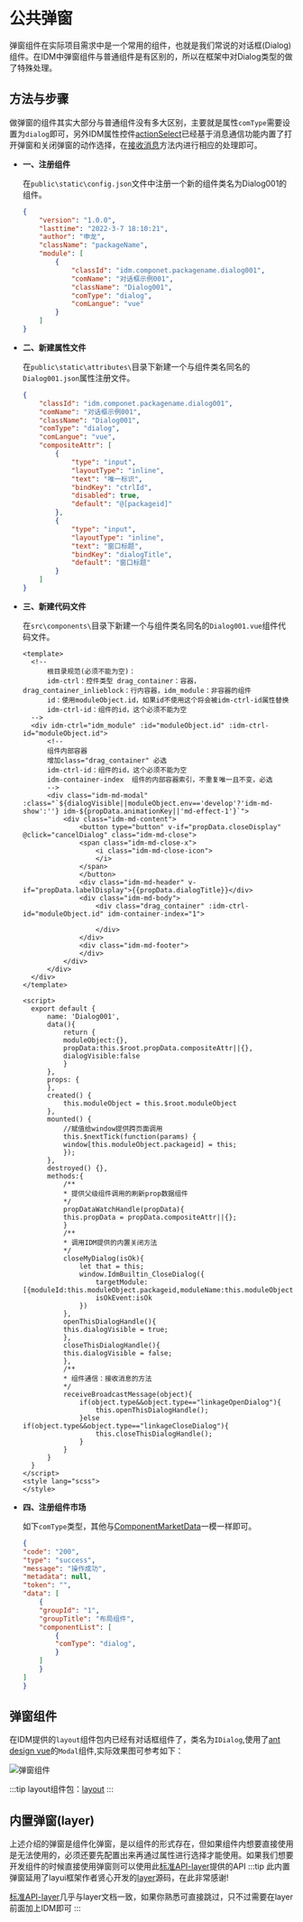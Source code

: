 # 公共弹窗
弹窗组件在实际项目需求中是一个常用的组件，也就是我们常说的对话框(Dialog)组件。在IDM中弹窗组件与普通组件是有区别的，所以在框架中对Dialog类型的做了特殊处理。
## 方法与步骤
做弹窗的组件其实大部分与普通组件没有多大区别，主要就是属性`comType`需要设置为`dialog`即可，另外IDM属性控件[actionSelect](./attributes.md#actionSelect)已经基于消息通信功能内置了打开弹窗和关闭弹窗的动作选择，在[接收消息](./communication.md#接收消息)方法内进行相应的处理即可。
- **一、注册组件**

  在`public\static\config.json`文件中注册一个新的组件类名为Dialog001的组件。
    ```json
    {
        "version": "1.0.0",
        "lasttime": "2022-3-7 18:10:21",
        "author": "申龙",
        "className": "packageName",
        "module": [
            {
                "classId": "idm.componet.packagename.dialog001",
                "comName": "对话框示例001",
                "className": "Dialog001",
                "comType": "dialog",
                "comLangue": "vue"
            }
        ]
    }
    ```
- **二、新建属性文件**

  在`public\static\attributes\`目录下新建一个与组件类名同名的`Dialog001.json`属性注册文件。
    ```json
    {
        "classId": "idm.componet.packagename.dialog001",
        "comName": "对话框示例001",
        "className": "Dialog001",
        "comType": "dialog",
        "comLangue": "vue",
        "compositeAttr": [
            {
                "type": "input",
                "layoutType": "inline",
                "text": "唯一标识",
                "bindKey": "ctrlId",
                "disabled": true,
                "default": "@[packageid]"
            },
            {
                "type": "input",
                "layoutType": "inline",
                "text": "窗口标题",
                "bindKey": "dialogTitle",
                "default": "窗口标题"
            }
        ]
    }
    ```
- **三、新建代码文件**

  在`src\components\`目录下新建一个与组件类名同名的`Dialog001.vue`组件代码文件。
  ```vue
  <template>
    <!--
        根目录规范(必须不能为空)：
        idm-ctrl：控件类型 drag_container：容器，drag_container_inlieblock：行内容器，idm_module：非容器的组件
        id：使用moduleObject.id，如果id不使用这个将会被idm-ctrl-id属性替换
        idm-ctrl-id：组件的id，这个必须不能为空
    -->
    <div idm-ctrl="idm_module" :id="moduleObject.id" :idm-ctrl-id="moduleObject.id">
        <!--
        组件内部容器
        增加class="drag_container" 必选
        idm-ctrl-id：组件的id，这个必须不能为空
        idm-container-index  组件的内部容器索引，不重复唯一且不变，必选
        -->
        <div class="idm-md-modal" :class="`${dialogVisible||moduleObject.env=='develop'?'idm-md-show':''} idm-${propData.animationKey||'md-effect-1'}`">
            <div class="idm-md-content">
                <button type="button" v-if="propData.closeDisplay"  @click="cancelDialog" class="idm-md-close">
                <span class="idm-md-close-x">
                    <i class="idm-md-close-icon">
                    </i>
                </span>
                </button>
                <div class="idm-md-header" v-if="propData.labelDisplay">{{propData.dialogTitle}}</div>
                <div class="idm-md-body">
                    <div class="drag_container" :idm-ctrl-id="moduleObject.id" idm-container-index="1">
                        
                    </div>
                </div>
                <div class="idm-md-footer">
                </div>
            </div>
        </div>
    </div>
  </template>

  <script>
    export default {
        name: 'Dialog001',
        data(){
            return {
            moduleObject:{},
            propData:this.$root.propData.compositeAttr||{},
            dialogVisible:false
            }
        },
        props: {
        },
        created() {
            this.moduleObject = this.$root.moduleObject
        },
        mounted() {
            //赋值给window提供跨页面调用
            this.$nextTick(function(params) {
            window[this.moduleObject.packageid] = this;
            });
        },
        destroyed() {},
        methods:{
            /**
            * 提供父级组件调用的刷新prop数据组件
            */
            propDataWatchHandle(propData){
            this.propData = propData.compositeAttr||{};
            }
            /**
            * 调用IDM提供的内置关闭方法
            */
            closeMyDialog(isOk){
                let that = this;
                window.IdmBuiltin_CloseDialog({
                    targetModule:[{moduleId:this.moduleObject.packageid,moduleName:this.moduleObject.asName}],
                    isOkEvent:isOk
                })
            },
            openThisDialogHandle(){
            this.dialogVisible = true;
            },
            closeThisDialogHandle(){
            this.dialogVisible = false;
            },
            /**
            * 组件通信：接收消息的方法
            */
            receiveBroadcastMessage(object){
                if(object.type&&object.type=="linkageOpenDialog"){
                    this.openThisDialogHandle();
                }else if(object.type&&object.type=="linkageCloseDialog"){
                    this.closeThisDialogHandle();
                }
            }
        }
    }
  </script>
  <style lang="scss">
  </style>
  ```
- **四、注册组件市场**

    如下`comType`类型，其他与[ComponentMarketData](../setting/mockdata.md#componentmarketdata)一模一样即可。
    ```json
    {
    "code": "200",
    "type": "success",
    "message": "操作成功",
    "metadata": null,
    "token": "",
    "data": [
        {
        "groupId": "1",
        "groupTitle": "布局组件",
        "componentList": [
            {
            "comType": "dialog",
            }
        ]
        }
    ]
    }
    ```
## 弹窗组件
在IDM提供的`layout`组件包内已经有对话框组件了，类名为`IDialog`,使用了[ant design vue](https://www.antdv.com/components/modal-cn/)的`Modal`组件,实际效果图可参考如下：

<img :src="$withBase('/images/idm_module_dialog_001.jpg')" alt="弹窗组件" />

:::tip
layout组件包：[layout](https://github.com/yunit-code/layout)
:::

## 内置弹窗(layer)
上述介绍的弹窗是组件化弹窗，是以组件的形式存在，但如果组件内想要直接使用是无法使用的，必须还要先配置出来再通过属性进行选择才能使用。如果我们想要开发组件的时候直接使用弹窗则可以使用此[标准API-layer](../coreapi/api.md#layer)提供的API
:::tip
此内置弹窗延用了layui框架作者贤心开发的[layer](https://gitee.com/sentsin/layer/tree/master)源码，在此非常感谢!

[标准API-layer](../coreapi/api.md#layer)几乎与layer文档一致，如果你熟悉可直接跳过，只不过需要在layer前面加上IDM即可
:::